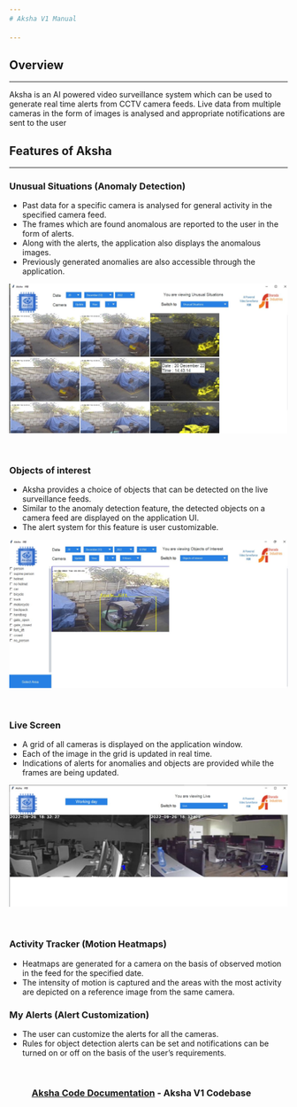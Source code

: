 ```yaml
---
# Aksha V1 Manual

---
```


## Overview
---
Aksha is an AI powered video surveillance system which can be used to generate real time alerts from CCTV camera feeds. Live data from multiple cameras in the form of images is analysed and appropriate notifications are sent to the user

## Features of Aksha

---


### Unusual Situations (Anomaly Detection)


- Past data for a specific camera is analysed for general activity in the specified camera feed.
- The frames which are found anomalous are reported to the user in the form of alerts.
- Along with the alerts, the application also displays the anomalous images.
- Previously generated anomalies are also accessible through the application.

[![N|Solid](https://github.com/tdeshpandealgoanalytics/tdeshpandealgoanalytics.github.io/blob/main/unusual.JPG)](https://nodesource.com/products/nsolid)

&NewLine;
&NewLine;
&NewLine;
&nbsp;

### Objects of interest
- Aksha provides a choice of objects that can be detected on the live
surveillance feeds.
- Similar to the anomaly detection feature, the detected objects on a
camera feed are displayed on the application UI.
- The alert system for this feature is user customizable.

[![N|Solid](https://github.com/tdeshpandealgoanalytics/tdeshpandealgoanalytics.github.io/blob/main/ooi.JPG)](https://nodesource.com/products/nsolid)

&NewLine;
&NewLine;
&NewLine;
&nbsp;

### Live Screen

- A grid of all cameras is displayed on the application window.
- Each of the image in the grid is updated in real time.
- Indications of alerts for anomalies and objects are provided while the frames are being updated.

[![N|Solid](https://github.com/tdeshpandealgoanalytics/tdeshpandealgoanalytics.github.io/blob/main/WhatsApp%20Image%202022-12-19%20at%204.27.06%20PM.jpeg)](https://nodesource.com/products/nsolid)

&NewLine;
&NewLine;
&NewLine;
&nbsp;

### Activity Tracker (Motion Heatmaps)

- Heatmaps are generated for a camera on the basis of observed motion in the feed for the specified date.
- The intensity of motion is captured and the areas with the most activity are depicted on a reference image from the same camera.

### My Alerts (Alert Customization)

- The user can customize the alerts for all the cameras.
- Rules for object detection alerts can be set and notifications can be turned on or off on the basis of the user’s requirements.

&nbsp;

### &emsp;  &emsp; [Aksha Code Documentation](https://raw.githack.com/tdeshpandealgoanalytics/tdeshpandealgoanalytics.github.io/main/Docs/_build/html/index.html) - Aksha V1 Codebase


